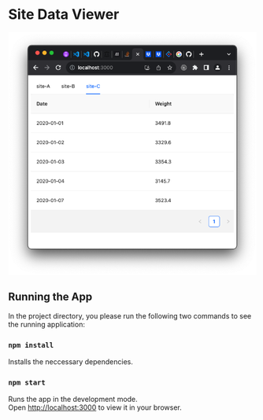 # Site Data Viewer
![sites-viewer screenshot](SitesViewerScreenshot.png)
## Running the App

In the project directory, you please run the following two commands to see the running application:
### `npm install`
Installs the neccessary dependencies.

### `npm start`
Runs the app in the development mode.\
Open [http://localhost:3000](http://localhost:3000) to view it in your browser.
